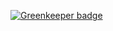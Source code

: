 
[![Greenkeeper badge](https://badges.greenkeeper.io/wmemorgan/designer-portfolio.svg)](https://greenkeeper.io/)
